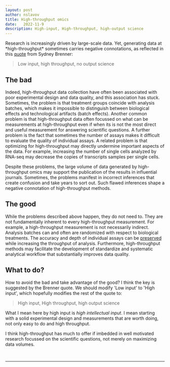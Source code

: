 ```yaml
---
layout: post
author: nslavov
title: High-throughput omics
date:   2022-11-9
description: High-input, High-throughput, high-output science
---
```





<p class="intro"><span class="dropcap">R</span>esearch is increasingly driven by large-scale data. Yet, generating data at *high-throughput* sometimes carries negative connotations, as reflected in this <a href="https://www.nature.com/articles/nrm2320" target="_blanck">quote</a> from Sydney Brenner:</p>  


<blockquote>Low input, high throughput, no output science</blockquote>

## The bad
Indeed, high-throughput data collection have often been associated with poor experimental design and data quality, and this association has stuck. Sometimes, the problem is that treatment groups coincide with analysis batches, which makes it impossible to distinguish between biological effects and technological artifacts (batch effects). Another common problem is that high-throughput data often focussed on what can be measurements at high-throughput even if when its is not the most direct and useful measurement for answering scientific questions. A further problem is the fact that sometimes the number of assays makes it difficult to evaluate the quality of individual assays. A related problem is that optimizing for high-throughput may directly undermine important aspects of the data. For example, increasing the number of single cells analyzed by RNA-seq may decrease the copies of transcripts samples per single cells.



Despite these problems, the large volume of data generated by high-throughput omics may support the publication of the results in influential journals. Sometimes, the problems manifest in incorrect inferences that create confusion and take years to sort out. Such flawed inferences shape a negative connotation of high-throughput methods.                       



## The good
While the problems described above happen, they do not need to. They are not fundamentally inherent to every high-throughput measurement. For example, a high-throughput measurement is not necessarily indirect. Analysis batches can and often are randomized with respect to biological treatments. The accuracy and depth of individual assays can be [preserved](https://www.nature.com/articles/s41587-022-01389-w) while increasing the throughput of analysis. Furthermore, high-throughput methods may facilitate the development of standardize and systematic analytical workflow that substantially improves data quality.           


## What to do?
How to avoid the bad and take advantage of the good? I think the key is suggested by the Brenner quote. We should modify 'Low input' to 'High input', which hopefully modifies the rest of the quote to:


<blockquote>High input, High throughput, high output science</blockquote>

What I mean here by high input is *high intellectual input*. I mean starting with a solid experimental design and measurements that are worth doing, not only easy to do and high throughput.

I think high-throughput has much to offer if imbedded in well motivated research focussed on the scientific questions, not merely on maximizing data volumes.   


<br>


------
<!--
## Comments
Please leave comments as responses to the tweet below:


<blockquote class="twitter-tweet tw-align-center" ><p lang="en" dir="ltr" >Forthcoming changes in my life motivated me to reflect on my views and to share some thoughts.<br><br>The first installment is in this post, which carries personal reverberations.<a href="https://t.co/FkW373Tl3j">https://t.co/FkW373Tl3j</a></p>&mdash; Prof. Nikolai Slavov (@slavov_n) <a href="https://twitter.com/slavov_n/status/1555146276609540096?ref_src=twsrc%5Etfw">August 4, 2022</a></blockquote> <script async src="https://platform.twitter.com/widgets.js" charset="utf-8"></script>
-->
